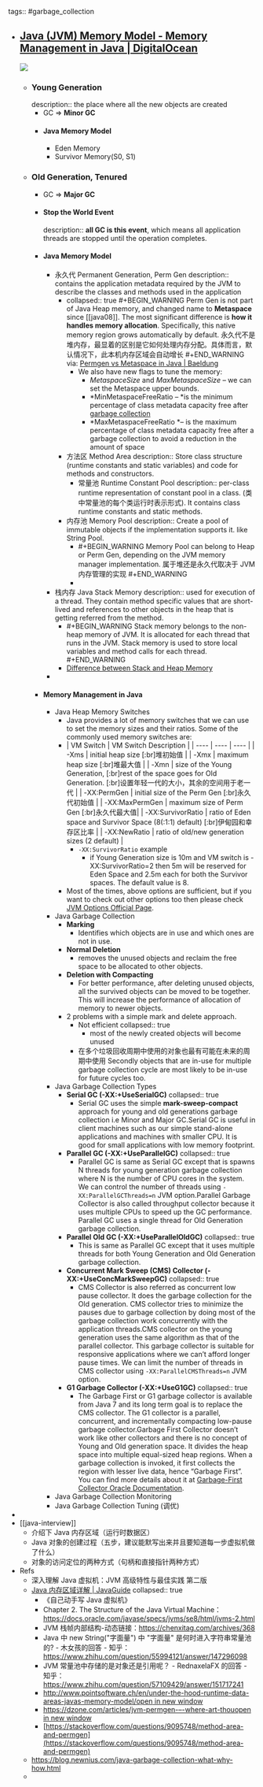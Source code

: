 tags:: #garbage_collection

- ## [Java (JVM) Memory Model - Memory Management in Java | DigitalOcean](https://www.digitalocean.com/community/tutorials/java-jvm-memory-model-memory-management-in-java)
  ![](../assets/Java-Memory-Model.png)
  - ### Young Generation
    description:: the place where all the new objects are created
    - GC => **Minor GC**
    - #### Java Memory Model
      - Eden Memory
      - Survivor Memory(S0, S1)
  - ### Old Generation, Tenured
    - GC => **Major GC**
    - #### Stop the World Event
      description:: **all GC is this event**, which means all application threads are stopped until the operation completes.
    - #### Java Memory Model
      - 永久代 Permanent Generation, Perm Gen
        description:: contains the application metadata required by the JVM to describe the classes and methods used in the application
        - collapsed:: true
          #+BEGIN_WARNING
          Perm Gen is not part of Java Heap memory, and changed name to **Metaspace** since [[java08]]. The most significant difference is **how it handles memory allocation**. Specifically, this native memory region grows automatically by default.
          永久代不是堆内存，最显着的区别是它如何处理内存分配。具体而言，默认情况下，此本机内存区域会自动增长
          #+END_WARNING
          via: [Permgen vs Metaspace in Java | Baeldung](https://www.baeldung.com/java-permgen-metaspace)
          - We also have new flags to tune the memory:
            - *MetaspaceSize* and *MaxMetaspaceSize –* we can set the Metaspace upper bounds.
            - *MinMetaspaceFreeRatio – *is the minimum percentage of class metadata capacity free after [garbage collection](https://www.baeldung.com/jvm-garbage-collectors)
            - *MaxMetaspaceFreeRatio *– is the maximum percentage of class metadata capacity free after a garbage collection to avoid a reduction in the amount of space
        - 方法区 Method Area
          description:: Store class structure (runtime constants and static variables) and code for methods and constructors.
          - 常量池 Runtime Constant Pool
            description:: per-class runtime representation of constant pool in a class. (类中常量池的每个类运行时表示形式). It contains class runtime constants and static methods.
        - 内存池 Memory Pool
          description:: Create a pool of immutable objects if the implementation supports it. like String Pool.
          - #+BEGIN_WARNING
            Memory Pool can belong to Heap or Perm Gen, depending on the JVM memory manager implementation.
            属于堆还是永久代取决于 JVM 内存管理的实现
            #+END_WARNING
          -
      - 栈内存 Java Stack Memory
        description:: used for execution of a thread. They contain method specific values that are short-lived and references to other objects in the heap that is getting referred from the method.
        - #+BEGIN_WARNING
          Stack memory belongs to the non-heap memory of JVM. It is allocated for each thread that runs in the JVM. Stack memory is used to store local variables and method calls for each thread.
          #+END_WARNING
        - [Difference between Stack and Heap Memory](https://www.digitalocean.com/community/tutorials/java-heap-space-vs-stack-memory)
      -
    - #### Memory Management in Java
      - Java Heap Memory Switches
        - Java provides a lot of memory switches that we can use to set the memory sizes and their ratios. Some of the commonly used memory switches are:
        - | VM Switch | VM Switch Description |
          | ---- | ---- | ---- |
          | -Xms | initial heap size [:br]堆初始值 |
          | -Xmx | maximum heap size [:br]堆最大值 |
          | -Xmn | size of the Young Generation, [:br]rest of the space goes for Old Generation. [:br]设置年轻一代的大小，其余的空间用于老一代  |
          | -XX:PermGen | initial size of the Perm Gen [:br]永久代初始值 |
          | -XX:MaxPermGen | maximum size of Perm Gen [:br]永久代最大值|
          | -XX:SurvivorRatio | ratio of Eden space and Survivor Space (8(:1:1) default) [:br]伊甸园和幸存区比率 |
          | -XX:NewRatio | ratio of old/new generation sizes (2 default) |
          - `-XX:SurvivorRatio` example
            - if Young Generation size is 10m and VM switch is -XX:SurvivorRatio=2 then 5m will be reserved for Eden Space and 2.5m each for both the Survivor spaces. The default value is 8.
        - Most of the times, above options are sufficient, but if you want to check out other options too then please check [JVM Options Official Page](https://www.oracle.com/technetwork/java/javase/tech/vmoptions-jsp-140102.html).
      - Java Garbage Collection
        - **Marking**
          - Identifies which objects are in use and which ones are not in use.
        - **Normal Deletion**
          - removes the unused objects and reclaim the free space to be allocated to other objects.
        - **Deletion with Compacting**
          - For better performance, after deleting unused objects, all the survived objects can be moved to be together. This will increase the performance of allocation of memory to newer objects.
        - 2 problems with a simple mark and delete approach.
          - Not efficient
            collapsed:: true
            - most of the newly created objects will become unused
          - 在多个垃圾回收周期中使用的对象也最有可能在未来的周期中使用
            Secondly objects that are in-use for multiple garbage collection cycle are most likely to be in-use for future cycles too.
      - Java Garbage Collection Types
        - **Serial GC (-XX:+UseSerialGC)**
          collapsed:: true
          - Serial GC uses the simple **mark-sweep-compact** approach for young and old generations garbage collection i.e Minor and Major GC.Serial GC is useful in client machines such as our simple stand-alone applications and machines with smaller CPU. It is good for small applications with low memory footprint.
        - **Parallel GC (-XX:+UseParallelGC)**
          collapsed:: true
          - Parallel GC is same as Serial GC except that is spawns N threads for young generation garbage collection where N is the number of CPU cores in the system. We can control the number of threads using `-XX:ParallelGCThreads=n` JVM option.Parallel Garbage Collector is also called throughput collector because it uses multiple CPUs to speed up the GC performance. Parallel GC uses a single thread for Old Generation garbage collection.
        - **Parallel Old GC (-XX:+UseParallelOldGC)**
          collapsed:: true
          - This is same as Parallel GC except that it uses multiple threads for both Young Generation and Old Generation garbage collection.
        - **Concurrent Mark Sweep (CMS) Collector (-XX:+UseConcMarkSweepGC)**
          collapsed:: true
          - CMS Collector is also referred as concurrent low pause collector. It does the garbage collection for the Old generation. CMS collector tries to minimize the pauses due to garbage collection by doing most of the garbage collection work concurrently with the application threads.CMS collector on the young generation uses the same algorithm as that of the parallel collector. This garbage collector is suitable for responsive applications where we can’t afford longer pause times. We can limit the number of threads in CMS collector using `-XX:ParallelCMSThreads=n` JVM option.
        - **G1 Garbage Collector (-XX:+UseG1GC)**
          collapsed:: true
          - The Garbage First or G1 garbage collector is available from Java 7 and its long term goal is to replace the CMS collector. The G1 collector is a parallel, concurrent, and incrementally compacting low-pause garbage collector.Garbage First Collector doesn’t work like other collectors and there is no concept of Young and Old generation space. It divides the heap space into multiple equal-sized heap regions. When a garbage collection is invoked, it first collects the region with lesser live data, hence “Garbage First”. You can find more details about it at [Garbage-First Collector Oracle Documentation](https://docs.oracle.com/javase/7/docs/technotes/guides/vm/G1.html).
      - Java Garbage Collection Monitoring
      - Java Garbage Collection Tuning (调优)
-
- [[java-interview]]
  - 介绍下 Java 内存区域（运行时数据区）
  - Java 对象的创建过程（五步，建议能默写出来并且要知道每一步虚拟机做了什么）
  - 对象的访问定位的两种方式（句柄和直接指针两种方式）
- Refs
  - 深入理解 Java 虚拟机：JVM 高级特性与最佳实践 第二版
  - [Java 内存区域详解 | JavaGuide](https://javaguide.cn/java/jvm/memory-area.html)
    collapsed:: true
    - 《自己动手写 Java 虚拟机》
    - Chapter 2. The Structure of the Java Virtual Machine：https://docs.oracle.com/javase/specs/jvms/se8/html/jvms-2.html
    - JVM 栈帧内部结构-动态链接：https://chenxitag.com/archives/368
    - Java 中 new String("字面量") 中 "字面量" 是何时进入字符串常量池的? - 木女孩的回答 - 知乎： https://www.zhihu.com/question/55994121/answer/147296098
    - JVM 常量池中存储的是对象还是引用呢？ - RednaxelaFX 的回答 - 知乎： https://www.zhihu.com/question/57109429/answer/151717241
    - [http://www.pointsoftware.ch/en/under-the-hood-runtime-data-areas-javas-memory-model/open in new window](http://www.pointsoftware.ch/en/under-the-hood-runtime-data-areas-javas-memory-model/)
    - [https://dzone.com/articles/jvm-permgen-–-where-art-thouopen in new window](https://dzone.com/articles/jvm-permgen-%E2%80%93-where-art-thou)
    - [https://stackoverflow.com/questions/9095748/method-area-and-permgen](https://stackoverflow.com/questions/9095748/method-area-and-permgen)
  - https://blog.newnius.com/java-garbage-collection-what-why-how.html
  -